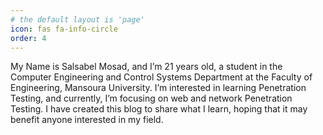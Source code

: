 ```yaml
---
# the default layout is 'page'
icon: fas fa-info-circle
order: 4
---
```


<!---
your comment goes here
and here
-->

My Name is Salsabel Mosad, and I’m 21 years old, a student in the
Computer Engineering and Control Systems Department at the Faculty of
Engineering, Mansoura University. I’m interested in learning Penetration
Testing, and currently, I’m focusing on web and network Penetration
Testing. I have created this blog to share what I learn, hoping that it
may benefit anyone interested in my field.
